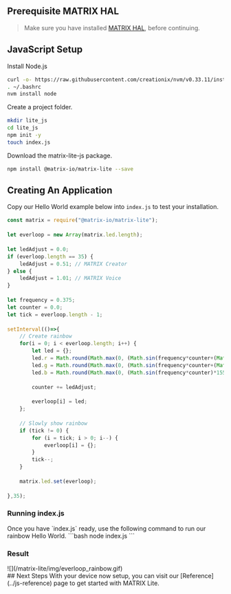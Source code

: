 <h2 style="padding-top:0">Prerequisite MATRIX HAL</h2>

<!-- MATRIX HAL is at the base of each MATRIX Lite library. This makes it a requirement to have it installed on your Raspberry Pi. Below are the installation instructions -->

> Make sure you have installed [MATRIX HAL](/matrix-hal/getting-started/), before continuing.

## JavaScript Setup

Install Node.js
```bash
curl -o- https://raw.githubusercontent.com/creationix/nvm/v0.33.11/install.sh | bash
. ~/.bashrc
nvm install node
```

Create a project folder.
```bash
mkdir lite_js
cd lite_js
npm init -y
touch index.js
```

Download the matrix-lite-js package.
```bash
npm install @matrix-io/matrix-lite --save
```

## Creating An Application

Copy our Hello World example below into `index.js` to test your installation.

```js
const matrix = require("@matrix-io/matrix-lite");

let everloop = new Array(matrix.led.length);

let ledAdjust = 0.0;
if (everloop.length == 35) {
    ledAdjust = 0.51; // MATRIX Creator
} else {
    ledAdjust = 1.01; // MATRIX Voice
}

let frequency = 0.375;
let counter = 0.0;
let tick = everloop.length - 1;

setInterval(()=>{
    // Create rainbow
    for(i = 0; i < everloop.length; i++) {
        let led = {};
        led.r = Math.round(Math.max(0, (Math.sin(frequency*counter+(Math.PI/180*240))*155+100)/10));
        led.g = Math.round(Math.max(0, (Math.sin(frequency*counter+(Math.PI/180*120))*155+100)/10));
        led.b = Math.round(Math.max(0, (Math.sin(frequency*counter)*155+100)/10));

        counter += ledAdjust;

        everloop[i] = led;
    };

    // Slowly show rainbow
    if (tick != 0) {
        for (i = tick; i > 0; i--) {
            everloop[i] = {};
        }
        tick--;
    }

    matrix.led.set(everloop);

},35);
```

<h3 style="padding-top: 0">Running index.js</h3>
Once you have `index.js` ready, use the following command to run our rainbow Hello World. 
```bash
node index.js
```


<h3 style="padding-top: 0">Result</h3>
![](/matrix-lite/img/everloop_rainbow.gif)


<br/>
## Next Steps
With your device now setup, you can visit our [Reference](../js-reference) page to get started with MATRIX Lite.
